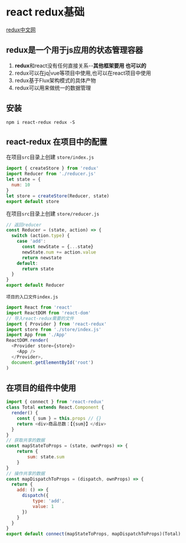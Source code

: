 # react redux基础

[redux中文网](https://www.redux.org.cn/) 

## redux是一个用于js应用的状态管理容器

1. **redux**和react没有任何直接关系--**其他框架要用 也可以的**
2. redux可以在jq|vue等项目中使用,也可以在react项目中使用
3. redux基于Flux架构模式的具体产物
4. redux可以用来做统一的数据管理

## 安装

```shell
npm i react-redux redux -S
```

## react-redux 在项目中的配置

在项目`src`目录上创建  `store/index.js`

```js
import { createStore } from 'redux'
import Reducer from './reducer.js'
let state = {
  num: 10
}
let store = createStore(Reducer, state)
export default store
```

在项目`src`目录上创建  `store/reducer.js`

```js
// 返回reducer
const Reducer = (state, action) => {
  switch (action.type) {
    case 'add':
      const newState = {...state}
      newState.num += action.value
      return newstate
    default:
      return state
  }
}
export default Reducer
```

`项目的入口文件index.js`

```js
import React from 'react'
import ReactDOM from 'react-dom'
// 导入react-redux需要的文件
import { Provider } from 'react-redux'
import store from './store/index.js'
import App from './App'
ReactDOM.render(
  <Provider store={store}>
    <App />
  </Provider>,
  document.getElementById('root')
)
```

## 在项目的组件中使用

```js
import { connect } from 'react-redux'
class Total extends React.Component {	
  render() {
    const { sum } = this.props // {}
    return <div>商品总数：【{sum}】</div>
  }
}
// 获取共享的数据
const mapStateToProps = (state, ownProps) => {
    return {
        sum: state.sum
    }
}
// 操作共享的数据
const mapDispatchToProps = (dispatch, ownProps) => {
  return {
    add: () => {
      dispatch({
          type: 'add',
          value: 1
      })
    }
  }
}
export default connect(mapStateToProps, mapDispatchToProps)(Total)
```
